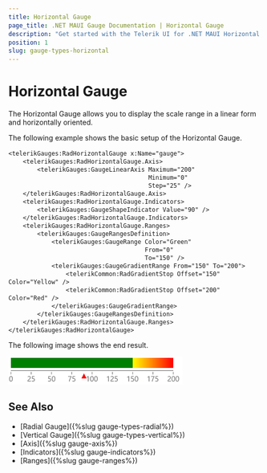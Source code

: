 ```yaml
---
title: Horizontal Gauge
page_title: .NET MAUI Gauge Documentation | Horizontal Gauge
description: "Get started with the Telerik UI for .NET MAUI Horizontal Gauge and add the control to your .NET MAUI project."
position: 1
slug: gauge-types-horizontal
---
```


# Horizontal Gauge

The Horizontal Gauge allows you to display the scale range in a linear form and horizontally oriented.

The following example shows the basic setup of the Horizontal Gauge.

```XAML
<telerikGauges:RadHorizontalGauge x:Name="gauge">
    <telerikGauges:RadHorizontalGauge.Axis>
        <telerikGauges:GaugeLinearAxis Maximum="200"
                                       Minimum="0"
                                       Step="25" />
    </telerikGauges:RadHorizontalGauge.Axis>
    <telerikGauges:RadHorizontalGauge.Indicators>
        <telerikGauges:GaugeShapeIndicator Value="90" />
    </telerikGauges:RadHorizontalGauge.Indicators>
    <telerikGauges:RadHorizontalGauge.Ranges>
        <telerikGauges:GaugeRangesDefinition>
            <telerikGauges:GaugeRange Color="Green"
                                      From="0"
                                      To="150" />
            <telerikGauges:GaugeGradientRange From="150" To="200">
                <telerikCommon:RadGradientStop Offset="150" Color="Yellow" />
                <telerikCommon:RadGradientStop Offset="200" Color="Red" />
            </telerikGauges:GaugeGradientRange>
        </telerikGauges:GaugeRangesDefinition>
    </telerikGauges:RadHorizontalGauge.Ranges>
</telerikGauges:RadHorizontalGauge>
```

The following image shows the end result.

![Radial gauge example](../images/gauge-types-horizontal-gauge-0.png)

## See Also

- [Radial Gauge]({%slug gauge-types-radial%})
- [Vertical Gauge]({%slug gauge-types-vertical%})
- [Axis]({%slug gauge-axis%})
- [Indicators]({%slug gauge-indicators%})
- [Ranges]({%slug gauge-ranges%})
